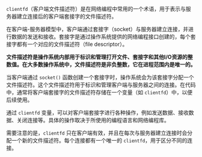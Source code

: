 `clientfd`（客户端文件描述符）是在网络编程中常用的一个术语，用于表示与服务器建立连接后的客户端套接字的文件描述符。

在客户端-服务器模型中，客户端通过套接字（socket）与服务器建立连接，并进行数据的发送和接收。套接字是通过操作系统提供的网络编程接口创建的，每个套接字都有一个对应的文件描述符（file descriptor）。

**文件描述符是操作系统内部用于标识和管理打开文件、套接字和其他I/O资源的整数值。在大多数操作系统中，文件描述符是非负整数，它在进程范围内是唯一的。**

当客户端通过 `socket()` 函数创建一个套接字时，操作系统会为该套接字分配一个文件描述符。这个文件描述符用于标识和管理客户端与服务器之间的连接。在代码中，通常将客户端套接字的文件描述符存储在一个变量（如 `clientfd`）中，以便后续使用。

通过 `clientfd` 变量，可以对客户端套接字进行各种操作，例如发送数据、接收数据、关闭连接等。具体的操作取决于所使用的编程语言和网络编程库。

需要注意的是，`clientfd` 只在客户端有效，并且在每次与服务器建立连接时会分配一个新的文件描述符。每个连接都有一个唯一的 `clientfd`，用于区分不同的连接。